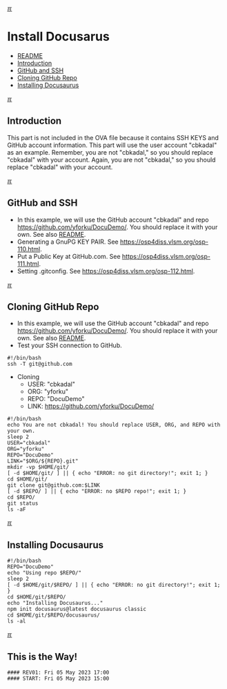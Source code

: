 [&#x213C;](#)<br id="idx00">
# Install Docusarus
* [README](README.md)
* [Introduction](#idx01)
* [GitHub and SSH](#idx02)
* [Cloning GitHub Repo](#idx03)
* [Installing Docusaurus](#idx04)


[&#x213C;](#idx00)<br id="idx01">
## Introduction

This part is not included in the OVA file because it contains SSH KEYS and GitHub account information. This part will use the user account "cbkadal" as an example. Remember, you are not "cbkadal," so you should replace "cbkadal" with your account. 
Again, you are not "cbkadal," so you should replace "cbkadal" with your account.

[&#x213C;](#idx00)<br id="idx02">
## GitHub and SSH
* In this example, we will use the GitHub account "cbkadal" and repo <https://github.com/yforku/DocuDemo/>. You should replace it with your own. See also [README](README.md#idx03).
* Generating a GnuPG KEY PAIR. See <https://osp4diss.vlsm.org/osp-110.html>.
* Put a Public Key at GitHub.com. See <https://osp4diss.vlsm.org/osp-111.html>.
* Setting .gitconfig. See <https://osp4diss.vlsm.org/osp-112.html>.

[&#x213C;](#idx00)<br id="idx03">
## Cloning GitHub Repo
* In this example, we will use the GitHub account "cbkadal" and repo <https://github.com/yforku/DocuDemo/>. You should replace it with your own. See also [README](README.md#idx03).
* Test your SSH connection to GitHub.

```
#!/bin/bash
ssh -T git@github.com

```

* Cloning
  * USER: "cbkadal"
  * ORG:  "yforku"
  * REPO: "DocuDemo"
  * LINK: <https://github.com/yforku/DocuDemo/>

```
#!/bin/bash
echo You are not cbkadal! You should replace USER, ORG, and REPO with your own.
sleep 2
USER="cbkadal"
ORG="yforku"
REPO="DocuDemo"
LINK="$ORG/${REPO}.git"
mkdir -vp $HOME/git/
[ -d $HOME/git/ ] || { echo "ERROR: no git directory!"; exit 1; }
cd $HOME/git/
git clone git@github.com:$LINK
[ -d $REPO/ ] || { echo "ERROR: no $REPO repo!"; exit 1; }
cd $REPO/
git status
ls -aF

```

[&#x213C;](#idx00)<br id="idx04">
## Installing Docusaurus

```
#!/bin/bash
REPO="DocuDemo"
echo "Using repo $REPO/"
sleep 2
[ -d $HOME/git/$REPO/ ] || { echo "ERROR: no git directory!"; exit 1; }
cd $HOME/git/$REPO/
echo "Installing Docusaurus..."
npm init docusaurus@latest docusaurus classic
cd $HOME/git/$REPO/docusaurus/
ls -al

```

[&#x213C;](#idx00)<br id="idxZZ">
## This is the Way!

```
#### REV01: Fri 05 May 2023 17:00
#### START: Fri 05 May 2023 15:00
```
